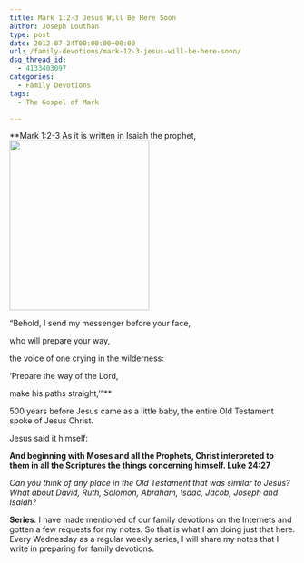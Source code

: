 ```yaml
---
title: Mark 1:2-3 Jesus Will Be Here Soon
author: Joseph Louthan
type: post
date: 2012-07-24T00:00:00+00:00
url: /family-devotions/mark-12-3-jesus-will-be-here-soon/
dsq_thread_id:
  - 4133403097
categories:
  - Family Devotions
tags:
  - The Gospel of Mark

---
```

**Mark 1:2-3 As it is written in Isaiah the prophet,[<img class="alignright size-medium wp-image-162" title="jesus_face_shroud" alt="" src="https://i1.wp.com/theologic.us/wp-content/uploads/2012/07/jesus_face_shroud.jpeg?resize=246%2C300" width="246" height="300" srcset="https://i1.wp.com/theologic.us/wp-content/uploads/2012/07/jesus_face_shroud.jpeg?resize=246%2C300 246w, https://i1.wp.com/theologic.us/wp-content/uploads/2012/07/jesus_face_shroud.jpeg?w=369 369w" sizes="(max-width: 246px) 100vw, 246px" data-recalc-dims="1" />][1]
  
“Behold, I send my messenger before your face,
  
who will prepare your way,
  
the voice of one crying in the wilderness:
  
‘Prepare the way of the Lord,
  
make his paths straight,’”**

500 years before Jesus came as a little baby, the entire Old Testament spoke of Jesus Christ.

Jesus said it himself:

**And beginning with Moses and all the Prophets, Christ interpreted to them in all the Scriptures the things concerning himself. Luke 24:27**

_Can you think of any place in the Old Testament that was similar to Jesus? What about David, Ruth, Solomon, Abraham, Isaac, Jacob, Joseph and Isaiah?_

**Series**: I have made mentioned of our family devotions on the Internets and gotten a few requests for my notes. So that is what I am doing just that here. Every Wednesday as a regular weekly series, I will share my notes that I write in preparing for family devotions.

 [1]: https://i1.wp.com/theologic.us/wp-content/uploads/2012/07/jesus_face_shroud.jpeg